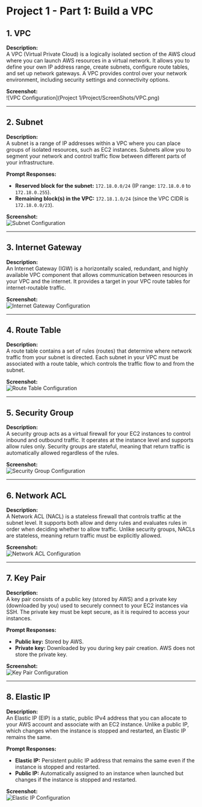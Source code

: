 # Project 1 - Part 1: Build a VPC

## 1. VPC
**Description:**  
A VPC (Virtual Private Cloud) is a logically isolated section of the AWS cloud where you can launch AWS resources in a virtual network. It allows you to define your own IP address range, create subnets, configure route tables, and set up network gateways. A VPC provides control over your network environment, including security settings and connectivity options.

**Screenshot:**  
![VPC Configuration](Project 1/Project/ScreenShots/VPC.png)  


---

## 2. Subnet
**Description:**  
A subnet is a range of IP addresses within a VPC where you can place groups of isolated resources, such as EC2 instances. Subnets allow you to segment your network and control traffic flow between different parts of your infrastructure.

**Prompt Responses:**  
- **Reserved block for the subnet:** `172.18.0.0/24` (IP range: `172.18.0.0` to `172.18.0.255`).  
- **Remaining block(s) in the VPC:** `172.18.1.0/24` (since the VPC CIDR is `172.18.0.0/23`).

**Screenshot:**  
![Subnet Configuration](path/to/subnet-screenshot.png)  


---

## 3. Internet Gateway
**Description:**  
An Internet Gateway (IGW) is a horizontally scaled, redundant, and highly available VPC component that allows communication between resources in your VPC and the internet. It provides a target in your VPC route tables for internet-routable traffic.

**Screenshot:**  
![Internet Gateway Configuration](path/to/igw-screenshot.png)  


---

## 4. Route Table
**Description:**  
A route table contains a set of rules (routes) that determine where network traffic from your subnet is directed. Each subnet in your VPC must be associated with a route table, which controls the traffic flow to and from the subnet.

**Screenshot:**  
![Route Table Configuration](path/to/route-table-screenshot.png)  


---

## 5. Security Group
**Description:**  
A security group acts as a virtual firewall for your EC2 instances to control inbound and outbound traffic. It operates at the instance level and supports allow rules only. Security groups are stateful, meaning that return traffic is automatically allowed regardless of the rules.

**Screenshot:**  
![Security Group Configuration](path/to/security-group-screenshot.png)  


---

## 6. Network ACL
**Description:**  
A Network ACL (NACL) is a stateless firewall that controls traffic at the subnet level. It supports both allow and deny rules and evaluates rules in order when deciding whether to allow traffic. Unlike security groups, NACLs are stateless, meaning return traffic must be explicitly allowed.

**Screenshot:**  
![Network ACL Configuration](path/to/nacl-screenshot.png)  


---

## 7. Key Pair
**Description:**  
A key pair consists of a public key (stored by AWS) and a private key (downloaded by you) used to securely connect to your EC2 instances via SSH. The private key must be kept secure, as it is required to access your instances.

**Prompt Responses:**  
- **Public key:** Stored by AWS.  
- **Private key:** Downloaded by you during key pair creation. AWS does not store the private key.

**Screenshot:**  
![Key Pair Configuration](path/to/key-pair-screenshot.png)  


---

## 8. Elastic IP
**Description:**  
An Elastic IP (EIP) is a static, public IPv4 address that you can allocate to your AWS account and associate with an EC2 instance. Unlike a public IP, which changes when the instance is stopped and restarted, an Elastic IP remains the same.

**Prompt Responses:**  
- **Elastic IP:** Persistent public IP address that remains the same even if the instance is stopped and restarted.  
- **Public IP:** Automatically assigned to an instance when launched but changes if the instance is stopped and restarted.

**Screenshot:**  
![Elastic IP Configuration](path/to/elastic-ip-screenshot.png)  

